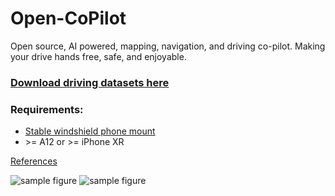 # Open-CoPilot
Open source, AI powered, mapping, navigation, and driving co-pilot. Making your drive hands free, safe, and enjoyable.

### [Download driving datasets here](https://drive.google.com/drive/folders/11yfNjvbjhFcDX8XGV5KuQgLBxKy40J9Y?usp=sharing)

### Requirements:
* [Stable windshield phone mount](https://www.amazon.com/gp/product/B076B27WP6/ref=ppx_yo_dt_b_asin_title_o02_s00?ie=UTF8&psc=1)
* \>= A12 or \>= iPhone XR

[References](https://docs.google.com/document/d/1BoW7_TKAKsI0n-vwv7Fziyctg6jCQ8d4w3IcRLpaUX8/edit?usp=sharing)

![sample figure](https://github.com/blakete/Open-CoPilot/blob/master/pictures/phone-mounted-vertical.png)
![sample figure](https://github.com/blakete/Open-CoPilot/blob/master/pictures/vertical-center-console.png)


